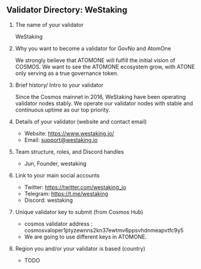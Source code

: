 ## Validator Directory: WeStaking

1) The name of your validator

    WeStaking

2) Why you want to become a validator for GovNo and AtomOne

    We strongly believe that ATOMONE will fulfill the initial vision of COSMOS. We want to see the ATOMONE ecosystem grow, with ATONE only serving as a true governance token.

3) Brief history/ Intro to your validator

    Since the Cosmos mainnet in 2016, WeStaking have been operating validator nodes stably. We operate our validator nodes with stable and continuous uptime as our top priority.

4) Details of your validator (website and contact email)

    - Website: https://www.westaking.io/
    - Email: support@westaking.io

5) Team structure, roles, and Discord handles

    - Jun, Founder, westaking

6) Link to your main social accounts

    - Twitter: https://twitter.com/westaking_io
    - Telegram: https://t.me/westaking
    - Discord: westaking

7) Unique validator key to submit (from Cosmos Hub)

    - cosmos validator address : cosmosvaloper1ptyzewnns2kn37ewtmv6ppsvhdnmeapvtfc9y5
    - We are going to use different keys in ATOMONE.

8) Region you and/or your validator is based (country)
    - TODO

